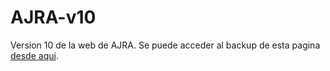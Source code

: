# AJRA-v10
Version 10 de la web de AJRA.
Se puede acceder al backup de esta pagina [desde aqui]((https://ajratoni.github.io/AJRA-v10/)https://ajratoni.github.io/AJRA-v10/).
